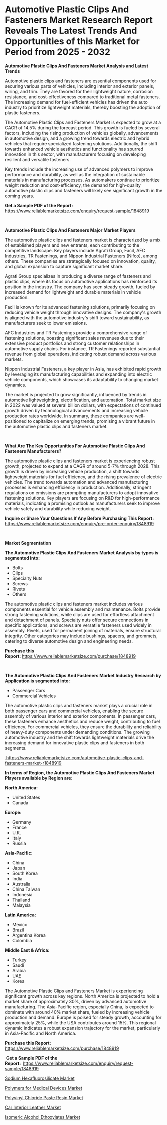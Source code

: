 <p><h1>Automotive Plastic Clips And Fasteners Market Research Report Reveals The Latest Trends And Opportunities of this Market for Period from 2025 - 2032</h1></p><p><strong>Automotive Plastic Clips And Fasteners Market Analysis and Latest Trends</strong></p>
<p><p>Automotive plastic clips and fasteners are essential components used for securing various parts of vehicles, including interior and exterior panels, wiring, and trim. They are favored for their lightweight nature, corrosion resistance, and cost-effectiveness compared to traditional metal fasteners. The increasing demand for fuel-efficient vehicles has driven the auto industry to prioritize lightweight materials, thereby boosting the adoption of plastic fasteners.</p><p>The Automotive Plastic Clips and Fasteners Market is expected to grow at a CAGR of 14.5% during the forecast period. This growth is fueled by several factors, including the rising production of vehicles globally, advancements in automotive design, and a growing trend towards electric and hybrid vehicles that require specialized fastening solutions. Additionally, the shift towards enhanced vehicle aesthetics and functionality has spurred innovation in this sector, with manufacturers focusing on developing resilient and versatile fasteners.</p><p>Key trends include the increasing use of advanced polymers to improve performance and durability, as well as the integration of sustainable materials in manufacturing processes. As automakers continue to prioritize weight reduction and cost-efficiency, the demand for high-quality automotive plastic clips and fasteners will likely see significant growth in the coming years.</p></p>
<p><strong>Get a Sample PDF of the Report:&nbsp;</strong> <a href="https://www.reliablemarketsize.com/enquiry/request-sample/1848919?utm_campaign=1872&utm_medium=2&utm_source=Github&utm_content=ia&utm_term=30012025&utm_id=automotive-plastic-clips-and-fasteners">https://www.reliablemarketsize.com/enquiry/request-sample/1848919</a></p>
<p>&nbsp;</p>
<p><strong>Automotive Plastic Clips And Fasteners Major Market Players</strong></p>
<p><p>The automotive plastic clips and fasteners market is characterized by a mix of established players and new entrants, each contributing to the competitive landscape. Key players include Agrati Group, Facil, AFC Industries, TR Fastenings, and Nippon Industrial Fasteners (Nifco), among others. These companies are strategically focused on innovation, quality, and global expansion to capture significant market share.</p><p>Agrati Group specializes in producing a diverse range of fasteners and plastic clips, where its focus on automotive applications has reinforced its position in the industry. The company has seen steady growth, fueled by increased demand for lightweight and durable materials in vehicle production. </p><p>Facil is known for its advanced fastening solutions, primarily focusing on reducing vehicle weight through innovative designs. The company's growth is aligned with the automotive industry's shift toward sustainability, as manufacturers seek to lower emissions.</p><p>AFC Industries and TR Fastenings provide a comprehensive range of fastening solutions, boasting significant sales revenues due to their extensive product portfolios and strong customer relationships in automotive supply chains. For instance, TR Fastenings reported substantial revenue from global operations, indicating robust demand across various markets.</p><p>Nippon Industrial Fasteners, a key player in Asia, has exhibited rapid growth by leveraging its manufacturing capabilities and expanding into electric vehicle components, which showcases its adaptability to changing market dynamics.</p><p>The market is projected to grow significantly, influenced by trends in automotive lightweighting, electrification, and automation. Total market size in 2022 was valued at several billion dollars, with expectations of continued growth driven by technological advancements and increasing vehicle production rates worldwide. In summary, these companies are well-positioned to capitalize on emerging trends, promising a vibrant future in the automotive plastic clips and fasteners market.</p></p>
<p>&nbsp;</p>
<p><strong>What Are The Key Opportunities For Automotive Plastic Clips And Fasteners Manufacturers?</strong></p>
<p><p>The automotive plastic clips and fasteners market is experiencing robust growth, projected to expand at a CAGR of around 5-7% through 2028. This growth is driven by increasing vehicle production, a shift towards lightweight materials for fuel efficiency, and the rising prevalence of electric vehicles. The trend towards automation and advanced manufacturing processes is enhancing efficiency in production. Additionally, stringent regulations on emissions are prompting manufacturers to adopt innovative fastening solutions. Key players are focusing on R&D for high-performance materials, indicating a promising outlook as manufacturers seek to improve vehicle safety and durability while reducing weight.</p></p>
<p><strong>Inquire or Share Your Questions If Any Before Purchasing This Report:</strong> <a href="https://www.reliablemarketsize.com/enquiry/pre-order-enquiry/1848919?utm_campaign=1872&utm_medium=2&utm_source=Github&utm_content=ia&utm_term=30012025&utm_id=automotive-plastic-clips-and-fasteners">https://www.reliablemarketsize.com/enquiry/pre-order-enquiry/1848919</a></p>
<p>&nbsp;</p>
<p><strong>Market Segmentation</strong></p>
<p><strong>The Automotive Plastic Clips And Fasteners Market Analysis by types is segmented into:</strong></p>
<p><ul><li>Bolts</li><li>Clips</li><li>Specialty Nuts</li><li>Screws</li><li>Rivets</li><li>Others</li></ul></p>
<p><p>The automotive plastic clips and fasteners market includes various components essential for vehicle assembly and maintenance. Bolts provide strong fastening solutions, while clips are used for effortless attachment and detachment of panels. Specialty nuts offer secure connections in specific applications, and screws are versatile fasteners used widely in assembly. Rivets, used for permanent joining of materials, ensure structural integrity. Other categories may include bushings, spacers, and grommets, catering to diverse automotive design and engineering needs.</p></p>
<p><strong>Purchase this Report:&nbsp;</strong><a href="https://www.reliablemarketsize.com/purchase/1848919?utm_campaign=1872&utm_medium=2&utm_source=Github&utm_content=ia&utm_term=30012025&utm_id=automotive-plastic-clips-and-fasteners">https://www.reliablemarketsize.com/purchase/1848919</a></p>
<p>&nbsp;</p>
<p><strong>The Automotive Plastic Clips And Fasteners Market Industry Research by Application is segmented into:</strong></p>
<p><ul><li>Passenger Cars</li><li>Commercial Vehicles</li></ul></p>
<p><p>The automotive plastic clips and fasteners market plays a crucial role in both passenger cars and commercial vehicles, enabling the secure assembly of various interior and exterior components. In passenger cars, these fasteners enhance aesthetics and reduce weight, contributing to fuel efficiency. For commercial vehicles, they ensure the durability and reliability of heavy-duty components under demanding conditions. The growing automotive industry and the shift towards lightweight materials drive the increasing demand for innovative plastic clips and fasteners in both segments.</p></p>
<p><a href="https://www.reliablemarketsize.com/automotive-plastic-clips-and-fasteners-market-r1848919?utm_campaign=1872&utm_medium=2&utm_source=Github&utm_content=ia&utm_term=30012025&utm_id=automotive-plastic-clips-and-fasteners">&nbsp;https://www.reliablemarketsize.com/automotive-plastic-clips-and-fasteners-market-r1848919</a></p>
<p><strong>In terms of Region, the Automotive Plastic Clips And Fasteners Market Players available by Region are:</strong></p>
<p>
    <p> <strong> North America: </strong>
        <ul>
            <li>United States</li>
            <li>Canada</li>
        </ul>
        </p> 
    <p> <strong> Europe: </strong>
        <ul>
            <li>Germany</li>
            <li>France</li>
            <li>U.K.</li>
            <li>Italy</li>
            <li>Russia</li>
        </ul>
        </p> 
    <p> <strong> Asia-Pacific: </strong>
        <ul>
            <li>China</li>
            <li>Japan</li>
            <li>South Korea</li>
            <li>India</li>
            <li>Australia</li>
            <li>China Taiwan</li>
            <li>Indonesia</li>
            <li>Thailand</li>
            <li>Malaysia</li>
        </ul>
        </p> 
    <p> <strong> Latin America: </strong>
        <ul>
            <li>Mexico</li>
            <li>Brazil</li>
            <li>Argentina Korea</li>
            <li>Colombia</li>
        </ul>
        </p> 
    <p> <strong> Middle East & Africa: </strong>
        <ul>
            <li>Turkey</li>
            <li>Saudi</li>
            <li>Arabia</li>
            <li>UAE</li>
            <li>Korea</li>
        </ul>
    </p>
    </p>
<p><p>The Automotive Plastic Clips and Fasteners Market is experiencing significant growth across key regions. North America is projected to hold a market share of approximately 30%, driven by advanced automotive manufacturing. The Asia-Pacific region, especially China, is expected to dominate with around 40% market share, fueled by increasing vehicle production and demand. Europe is poised for steady growth, accounting for approximately 25%, while the USA contributes around 15%. This regional dynamic indicates a robust expansion trajectory for the market, particularly in Asia-Pacific and North America.</p></p>
<p><strong>Purchase this Report: </strong><a href="https://www.reliablemarketsize.com/purchase/1848919?utm_campaign=1872&utm_medium=2&utm_source=Github&utm_content=ia&utm_term=30012025&utm_id=automotive-plastic-clips-and-fasteners">https://www.reliablemarketsize.com/purchase/1848919</a></p>
<p>&nbsp;<strong>Get a Sample PDF of the Report:&nbsp;&nbsp;</strong><a href="https://www.reliablemarketsize.com/enquiry/request-sample/1848919?utm_campaign=1872&utm_medium=2&utm_source=Github&utm_content=ia&utm_term=30012025&utm_id=automotive-plastic-clips-and-fasteners">https://www.reliablemarketsize.com/enquiry/request-sample/1848919</a></p>
<p><strong></strong></p>
<p><p><a href="https://github.com/ravenecashe/Market-Research-Report-List-1/blob/main/sodium-hexafluorosilicate-market.md?utm_campaign=1872&utm_medium=2&utm_source=Github&utm_content=ia&utm_term=30012025&utm_id=automotive-plastic-clips-and-fasteners">Sodium Hexafluorosilicate Market</a></p><p><a href="https://github.com/ccreola81/Market-Research-Report-List-1/blob/main/polymers-for-medical-devices-market.md?utm_campaign=1872&utm_medium=2&utm_source=Github&utm_content=ia&utm_term=30012025&utm_id=automotive-plastic-clips-and-fasteners">Polymers for Medical Devices Market</a></p><p><a href="https://github.com/ajconndra/Market-Research-Report-List-1/blob/main/polyvinyl-chloride-paste-resin-market.md?utm_campaign=1872&utm_medium=2&utm_source=Github&utm_content=ia&utm_term=30012025&utm_id=automotive-plastic-clips-and-fasteners">Polyvinyl Chloride Paste Resin Market</a></p><p><a href="https://github.com/redwaymarilynn63/Market-Research-Report-List-1/blob/main/car-interior-leather-market.md?utm_campaign=1872&utm_medium=2&utm_source=Github&utm_content=ia&utm_term=30012025&utm_id=automotive-plastic-clips-and-fasteners">Car Interior Leather Market</a></p><p><a href="https://github.com/rahebeinum/Market-Research-Report-List-1/blob/main/isomeric-alcohol-ethoxylates-market.md?utm_campaign=1872&utm_medium=2&utm_source=Github&utm_content=ia&utm_term=30012025&utm_id=automotive-plastic-clips-and-fasteners">Isomeric Alcohol Ethoxylates Market</a></p></p>